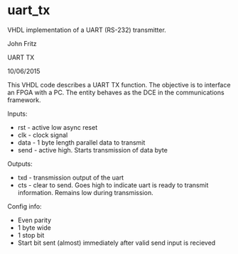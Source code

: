 # uart_tx

VHDL implementation of a UART (RS-232) transmitter.

John Fritz

UART TX

10/06/2015

This VHDL code describes a UART TX function. The objective is to interface an FPGA with a PC. The entity behaves as the DCE in the communications framework. 

Inputs:
* rst - active low async reset
* clk - clock signal
* data - 1 byte length parallel data to transmit
* send - active high. Starts transmission of data byte

Outputs:
* txd - transmission output of the uart
* cts - clear to send. Goes high to indicate uart is ready to transmit information. Remains low during transmission.
		 
Config info:
*  Even parity
*  1 byte wide
*  1 stop bit
*  Start bit sent (almost) immediately after valid send input is recieved

